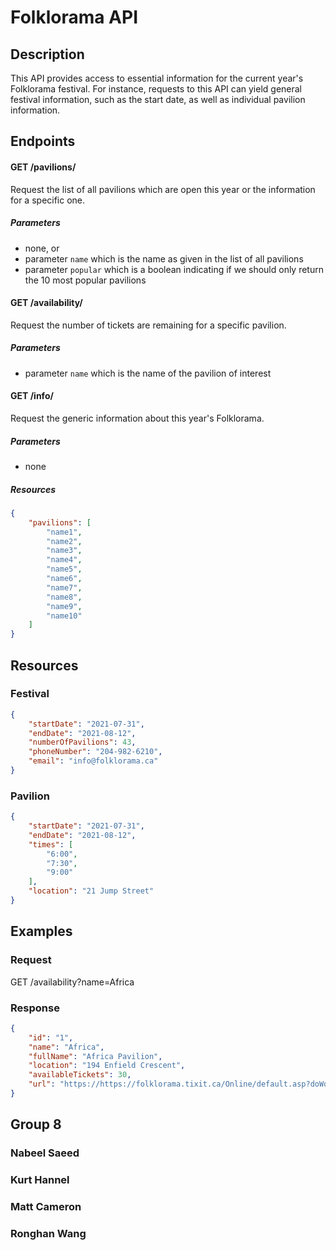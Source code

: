 # Folklorama API 

## Description 

This API provides access to essential information for the current year's Folklorama festival. For instance, requests to this API can yield general festival information, such as the start date, as well as individual pavilion information.

## Endpoints 

#### GET /pavilions/
Request the list of all pavilions which are open this year or the information for a specific one.  

##### Parameters
- none, or
- parameter `name` which is the name as given in the list of all pavilions
- parameter `popular` which is a boolean indicating if we should only return the 10 most popular pavilions

#### GET /availability/

Request the number of tickets are remaining for a specific pavilion.

##### Parameters
- parameter `name` which is the name of the pavilion of interest

#### GET /info/
Request the generic information about this year's Folklorama.

##### Parameters
- none

##### Resources

```json
{
    "pavilions": [
        "name1",
        "name2",
        "name3",
        "name4",
        "name5",
        "name6",
        "name7",
        "name8",
        "name9",
        "name10"
    ]
}
```

## Resources

### Festival
```json
{
    "startDate": "2021-07-31",
    "endDate": "2021-08-12",
    "numberOfPavilions": 43,
    "phoneNumber": "204-982-6210",
    "email": "info@folklorama.ca"
}
```

### Pavilion
```json
{
    "startDate": "2021-07-31",
    "endDate": "2021-08-12",
    "times": [
        "6:00",
        "7:30",
        "9:00"
    ],
    "location": "21 Jump Street"
}
``` 

## Examples

### Request

GET /availability?name=Africa

### Response

```json
{
    "id": "1",
    "name": "Africa",
    "fullName": "Africa Pavilion",
    "location": "194 Enfield Crescent",
    "availableTickets": 30,
    "url": "https://https://folklorama.tixit.ca/Online/default.asp?doWork::WScontent::loadArticle=Load&BOparam::WScontent::loadArticle::article_id=DC6C4B01-CDD6-41A5-B788-3FA4958624F5"
}
```
## Group 8

### Nabeel Saeed
### Kurt Hannel
### Matt Cameron
### Ronghan Wang
        
